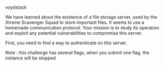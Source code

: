 voydstack

We have learned about the existence of a file storage server, used by the Xtreme Scavenger Squad to store important files. It seems to use a homemade communication protocol. Your mission is to study its operation and exploit any potential vulnerabilities to compromise this server.

First, you need to find a way to authenticate on this server.

Note : this challenge has several flags, when you submit one flag, the instance will be stopped
